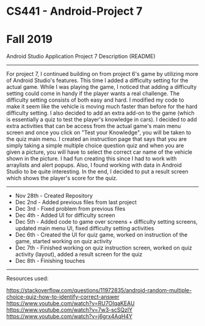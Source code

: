 # CS441 - Android-Project 7
# Fall 2019 

Android Studio Application 
Project 7 Description (README)

-----------------------------------------------------------------------

For project 7, I continued building on from project 6's game by utilizing more of Android Studio's features. This time I added a difficulty setting for the actual game. While I was playing the game, I noticed that adding a difficulty setting could come in handy if the player wants a real challenge. The difficulty setting consists of both easy and hard. I modified my code to make it seem like the vehicle is moving much faster than before for the hard difficulty setting. I also decided to add an extra add-on to the game (which is essentially a quiz to test the player's knowledge in cars). I decided to add extra activities that can be access from the actual game's main menu screen and once you click on "Test your Knowledge", you will be taken to the quiz main menu. I created an instruction page that says that you are simply taking a simple multiple choice question quiz and when you are given a picture, you will have to select the correct car name of the vehicle shown in the picture. I had fun creating this since I had to work with arraylists and alert popups. Also, I found working with data in Android Studio to be quite interesting. In the end, I decided to put a result screen which shows the player's score for the quiz.

-----------------------------------------------------------------------

- Nov 28th - Created Repository
- Dec 2nd - Added previous files from last project
- Dec 3rd - Fixed problem from previous files
- Dec 4th - Added UI for difficulty screen
- Dec 5th - Added code to game over screens + difficulty setting screens, updated main menu UI, fixed difficulty setting activities
- Dec 6th - Created the UI for quiz game, worked on instruction of the game, started working on quiz activity
- Dec 7th - Finished working on quiz instruction screen, worked on quiz activity (layout), added a result screen for the quiz
- Dec 8th - Finishing touches


-----------------------------------------------------------------------

Resources used:

https://stackoverflow.com/questions/11972835/android-random-multiple-choice-quiz-how-to-identify-correct-answer
https://www.youtube.com/watch?v=RU7OIqaKEAU
https://www.youtube.com/watch?v=7w3-scSQzlY
https://www.youtube.com/watch?v=j6grx4AqH4Y

